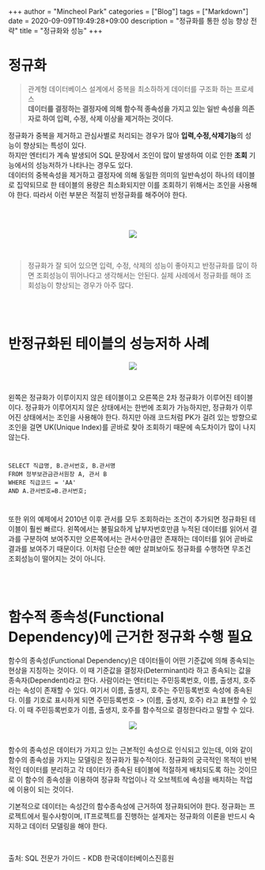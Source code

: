+++
author = "Mincheol Park"
categories = ["Blog"]
tags = ["Markdown"]
date = 2020-09-09T19:49:28+09:00
description = "정규화를 통한 성능 향상 전략"
title = "정규화와 성능"
+++

# 정규화

> 관계형 데이터베이스 설계에서 중복을 최소하하게 데이터를 구조화 하는 프로세스  
> **데이터를 결정하는 결정자에 의해 함수적 종속성을 가지고 있는 일반 속성을 의존자로 하여 입력, 수정, 삭제 이상을 제거하는 것이다.**

정규화가 중복을 제거하고 관심사별로 처리되는 경우가 많아 **입력,수정,삭제기능**의 성능이 향상되는 특성이 있다.  
하지만 엔터티가 계속 발생되어 SQL 문장에서 조인이 많이 발생하여 이로 인한 **조회** 기능에서의 성능저하가 나타나는 경우도 있다.  
데이터의 중복속성을 제거하고 결정자에 의해 동일한 의미의 일반속성이 하나의 테이블로 집약되므로 한 테이블의 용량은 최소화되지만 이를 조회하기 위해서는 조인을 사용해야 한다. 따라서 이런 부분은 적절히 반정규화를 해주어야 한다.

<br>
<br>

<p align="center"><img src="/img/blog/SQL_074.jpg"></p>
<br>

> 정규화가 잘 되어 있으면 입력, 수정, 삭제의 성능이 좋아지고 반정규화를 많이 하면 조회성능이 뛰어나다고 생각해서는 안된다. 실제 사례에서 정규화를 해야 조회성능이 향상되는 경우가 아주 많다.

<br>
<br>

# 반정규화된 테이블의 성능저하 사례

<p align="center"><img src="/img/blog/SQL_075.jpg"></p>
<br>

왼쪽은 정규화가 이루이지지 않은 테이블이고 오른쪽은 2차 정규화가 이루어진 테이블이다. 정규화가 이루어지지 않은 상태에서는 한번에 조회가 가능하지만, 정규화가 이루어진 상태에서는 조인을 사용해야 한다. 하지만 아래 코드처럼 PK가 걸려 있는 방향으로 조인을 걸면 UK(Unique Index)를 곧바로 찾아 조회하기 때문에 속도차이가 많이 나지 않는다.

#

```slq
SELECT 직급명, B.관서번호, B.관서명
FROM 정부보관금관서원장 A, 관서 B
WHERE 직급코드 = 'AA'
AND A.관서번호=B.관서번호;

```

#

또한 위의 예제에서 2010년 이후 관서를 모두 조회하라는 조건이 추가되면 정규화된 테이블이 훨씬 빠르다. 왼쪽에서는 불필요하게 납부자번호만큼 누적된 데이터를 읽어서 결과를 구분하여 보여주지만 오른쪽에서는 관서수만큼만 존재하는 데이터를 읽어 곧바로 결과를 보여주기 때문이다. 이처럼 단순한 예만 살펴보아도 정규화를 수행하면 무조건 조회성능이 떨어지는 것이 아니다.

<br>
<br>

# 함수적 종속성(Functional Dependency)에 근거한 정규화 수행 필요

함수의 종속성(Functional Dependency)은 데이터들이 어떤 기준값에 의해 종속되는 현상을 지칭하는 것이다. 이 때 기준값을 결정자(Determinant)라 하고 종속되는 값을 종속자(Dependent)라고 한다. 사람이라는 엔터티는 주민등록번호, 이름, 출생지, 호주라는 속성이 존재할 수 있다. 여기서 이름, 출생지, 호주는 주민등록번호 속성에 종속된다. 이를 기호로 표시하게 되면 주민등록번호 -> (이름, 출생지, 호주) 라고 표현할 수 있다. 이 때 주민등록번호가 이름, 출생지, 호주를 함수적으로 결정한다라고 말할 수 있다.

<p align="center"><img src="/img/blog/SQL_087.jpg"></p>
<br>
함수의 종속성은 데이터가 가지고 있는 근본적인 속성으로 인식되고 있는데, 이와 같이 함수의 종속성을 가지는 모델링은 정규화가 필수적이다. 정규화의 궁극적인 목적이 반복적인 데이터를 분리하고 각 데이터가 종속된 테이블에 적절하게 배치되도록 하는 것이므로 이 함수의 종속성을 이용하여 정규화 작업이나 각 오브젝트에 속성을 배치하는 작업에 이용이 되는 것이다.

기본적으로 데이터는 속성간의 함수종속성에 근거하여 정규화되어야 한다. 정규화는 프로젝트에서 필수사항이며, IT프로젝트를 진행하는 설계자는 정규화의 이론을 반드시 숙지하고 데이터 모델링을 해야 한다.

<br>

출처: SQL 전문가 가이드 - KDB 한국데이터베이스진흥원
